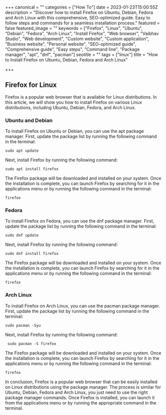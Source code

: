 +++
canonical = ""
categories = ["How To"]
date = 2023-01-23T15:00:55Z
description = "Discover how to install Firefox on Ubuntu, Debian, Fedora and Arch Linux with this comprehensive, SEO-optimized guide. Easy to follow steps and commands for a seamless installation process."
featured = false
featured_image = ""
keywords = ["Firefox", "Linux", "Ubuntu", "Debian", "Fedora", "Arch Linux", "Install Firefox", "Web browser", "Vaibhav Studio", "Web development", "Custom website", "Custom application", "Business website", "Personal website", "SEO-optimized guide", "Comprehensive guide", "Easy steps", "Command line", "Package manager", "apt", "dnf", "pacman"]
seotitle = ""
tags = ["linux"]
title = "How to Install Firefox on Ubuntu, Debian, Fedora and Arch Linux"

+++
## Firefox for Linux

Firefox is a popular web browser that is available for Linux distributions. In this article, we will show you how to install Firefox on various Linux distributions, including Ubuntu, Debian, Fedora, and Arch Linux.

### Ubuntu and Debian

To install Firefox on Ubuntu or Debian, you can use the apt package manager. First, update the package list by running the following command in the terminal:
```
sudo apt update
```
Next, install Firefox by running the following command:
```
sudo apt install firefox
```
The Firefox package will be downloaded and installed on your system. Once the installation is complete, you can launch Firefox by searching for it in the applications menu or by running the following command in the terminal:
```
firefox
```
### Fedora

To install Firefox on Fedora, you can use the dnf package manager. First, update the package list by running the following command in the terminal:
```
sudo dnf update
```
Next, install Firefox by running the following command:
```
sudo dnf install firefox
```
The Firefox package will be downloaded and installed on your system. Once the installation is complete, you can launch Firefox by searching for it in the applications menu or by running the following command in the terminal:
```
firefox
```
### Arch Linux

To install Firefox on Arch Linux, you can use the pacman package manager. First, update the package list by running the following command in the terminal:
```
sudo pacman -Syu
```
Next, install Firefox by running the following command:
```
 sudo pacman -S firefox
```
The Firefox package will be downloaded and installed on your system. Once the installation is complete, you can launch Firefox by searching for it in the applications menu or by running the following command in the terminal:
```
firefox
```
In conclusion, Firefox is a popular web browser that can be easily installed on Linux distributions using the package manager. The process is similar for Ubuntu, Debian, Fedora and Arch Linux, you just need to use the right package manager commands. Once Firefox is installed, you can launch it from the applications menu or by running the appropriate command in the terminal.